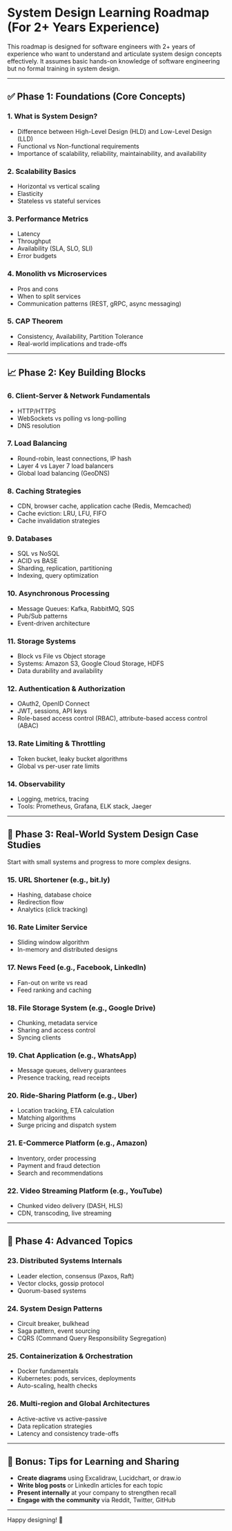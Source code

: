# System Design Learning Roadmap (For 2+ Years Experience)

This roadmap is designed for software engineers with 2+ years of experience who want to understand and articulate system design concepts effectively. It assumes basic hands-on knowledge of software engineering but no formal training in system design.

---

## ✅ Phase 1: Foundations (Core Concepts)

### 1. What is System Design?

* Difference between High-Level Design (HLD) and Low-Level Design (LLD)
* Functional vs Non-functional requirements
* Importance of scalability, reliability, maintainability, and availability

### 2. Scalability Basics

* Horizontal vs vertical scaling
* Elasticity
* Stateless vs stateful services

### 3. Performance Metrics

* Latency
* Throughput
* Availability (SLA, SLO, SLI)
* Error budgets

### 4. Monolith vs Microservices

* Pros and cons
* When to split services
* Communication patterns (REST, gRPC, async messaging)

### 5. CAP Theorem

* Consistency, Availability, Partition Tolerance
* Real-world implications and trade-offs

---

## 📈 Phase 2: Key Building Blocks

### 6. Client-Server & Network Fundamentals

* HTTP/HTTPS
* WebSockets vs polling vs long-polling
* DNS resolution

### 7. Load Balancing

* Round-robin, least connections, IP hash
* Layer 4 vs Layer 7 load balancers
* Global load balancing (GeoDNS)

### 8. Caching Strategies

* CDN, browser cache, application cache (Redis, Memcached)
* Cache eviction: LRU, LFU, FIFO
* Cache invalidation strategies

### 9. Databases

* SQL vs NoSQL
* ACID vs BASE
* Sharding, replication, partitioning
* Indexing, query optimization

### 10. Asynchronous Processing

* Message Queues: Kafka, RabbitMQ, SQS
* Pub/Sub patterns
* Event-driven architecture

### 11. Storage Systems

* Block vs File vs Object storage
* Systems: Amazon S3, Google Cloud Storage, HDFS
* Data durability and availability

### 12. Authentication & Authorization

* OAuth2, OpenID Connect
* JWT, sessions, API keys
* Role-based access control (RBAC), attribute-based access control (ABAC)

### 13. Rate Limiting & Throttling

* Token bucket, leaky bucket algorithms
* Global vs per-user rate limits

### 14. Observability

* Logging, metrics, tracing
* Tools: Prometheus, Grafana, ELK stack, Jaeger

---

## 📅 Phase 3: Real-World System Design Case Studies

Start with small systems and progress to more complex designs.

### 15. URL Shortener (e.g., bit.ly)

* Hashing, database choice
* Redirection flow
* Analytics (click tracking)

### 16. Rate Limiter Service

* Sliding window algorithm
* In-memory and distributed designs

### 17. News Feed (e.g., Facebook, LinkedIn)

* Fan-out on write vs read
* Feed ranking and caching

### 18. File Storage System (e.g., Google Drive)

* Chunking, metadata service
* Sharing and access control
* Syncing clients

### 19. Chat Application (e.g., WhatsApp)

* Message queues, delivery guarantees
* Presence tracking, read receipts

### 20. Ride-Sharing Platform (e.g., Uber)

* Location tracking, ETA calculation
* Matching algorithms
* Surge pricing and dispatch system

### 21. E-Commerce Platform (e.g., Amazon)

* Inventory, order processing
* Payment and fraud detection
* Search and recommendations

### 22. Video Streaming Platform (e.g., YouTube)

* Chunked video delivery (DASH, HLS)
* CDN, transcoding, live streaming

---

## 🧰 Phase 4: Advanced Topics

### 23. Distributed Systems Internals

* Leader election, consensus (Paxos, Raft)
* Vector clocks, gossip protocol
* Quorum-based systems

### 24. System Design Patterns

* Circuit breaker, bulkhead
* Saga pattern, event sourcing
* CQRS (Command Query Responsibility Segregation)

### 25. Containerization & Orchestration

* Docker fundamentals
* Kubernetes: pods, services, deployments
* Auto-scaling, health checks

### 26. Multi-region and Global Architectures

* Active-active vs active-passive
* Data replication strategies
* Latency and consistency trade-offs

---

## 📘 Bonus: Tips for Learning and Sharing

* **Create diagrams** using Excalidraw, Lucidchart, or draw\.io
* **Write blog posts** or LinkedIn articles for each topic
* **Present internally** at your company to strengthen recall
* **Engage with the community** via Reddit, Twitter, GitHub

---

Happy designing! 🚀
